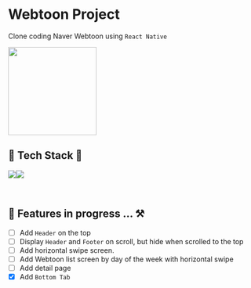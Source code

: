 # Webtoon Project
Clone coding Naver Webtoon using `React Native`

<!--  Click to check out 👉 (https://yooni-shoppy.netlify.app/)-->
<img width="180" src="https://user-images.githubusercontent.com/118039042/228502228-374317f9-6f70-4cc5-ba64-a2431f0f08de.png" />

<br/>

## 🫧 Tech Stack 🫧

<img src="https://img.shields.io/badge/React Native-61DAFB?style=for-the-badge&logo=React&logoColor=white"/><img src="https://img.shields.io/badge/Typescript-3178C6?style=for-the-badge&logo=typescript&logoColor=white"/>

<br/>

## 🫧 Features in progress ... ⚒️ 
<!-- <img width="50%" src="https://user-images.githubusercontent.com/118039042/224942835-433a3ef1-d329-4fc8-8031-ae9d7f4315ee.png"> -->

- [ ] Add `Header` on the top
- [ ] Display `Header` and `Footer` on scroll, but hide when scrolled to the top
- [ ] Add horizontal swipe screen.
- [ ] Add Webtoon list screen by day of the week with horizontal swipe
- [ ] Add detail page
- [X] Add `Bottom Tab`

<br/>

<!-- ## 🫧 Things for improvement 🫧 -->


